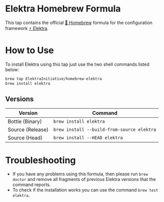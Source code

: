 # Elektra Homebrew Formula

This tap contains the official [🍺 Homebrew](https://brew.sh) formula for the configuration framework [⚡️ Elektra](http://web.libelektra.org).

# How to Use

To install Elektra using this tap just use the two shell commands listed below:

```sh
brew tap ElektraInitiative/homebrew-elektra
brew install elektra
```

## Versions

| Version          | Command                                    |
| ---------------- | ------------------------------------------ |
| Bottle (Binary)  | `brew install elektra`                     |
| Source (Release) | `brew install --build-from-source elektra` |
| Source (Head)    | `brew install --HEAD elektra`              |

# Troubleshooting

- If you have any problems using this formula, then please run `brew doctor` and remove all fragments of previous Elektra versions that the command reports.
- To check if the installation works you can use the command `brew test elektra`.
